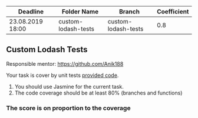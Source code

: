 Deadline         | Folder Name    |Branch         | Coefficient
-----------------|----------------|---------------|--------------
23.08.2019 18:00 |custom-lodash-tests   |custom-lodash-tests  | 0.8

## Custom Lodash Tests

Responsible mentor: https://github.com/Anik188

Your task is cover by unit tests  [provided code](https://github.com/Anik188/custom-lodash-test/blob/master/custom-lodash.js).
1. You should use Jasmine for the current task. 
2. The code coverage should be at least 80% (branches and  functions)

### The score is on proportion to the coverage